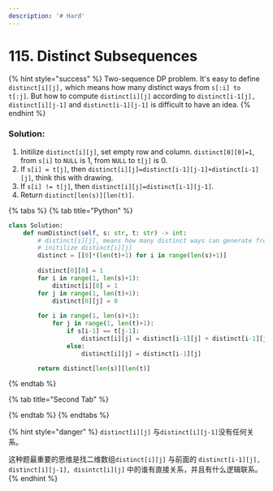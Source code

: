 ```yaml
---
description: '# Hard'
---
```


# 115. Distinct Subsequences

{% hint style="success" %}
Two-sequence DP problem. It's easy to define `distinct[i][j],` which means how many distinct ways from `s[:i] to t[:j]`. But how to compute `distinct[i][j]` according to `distinct[i-1[j], distinct[i][j-1]` and `distinct[i-1][j-1]` is difficult to have an idea.
{% endhint %}

### Solution:

1. Initilize `distinct[i][j]`, set empty row and column. `distinct[0][0]=1`, from `s[i]` to `NULL` is 1, from `NULL` to `t[j]` is 0.
2. If `s[i] = t[j]`, then `distinct[i][j]=distinct[i-1][j-1]+distinct[i-1][j]`, think this with drawing.
3. If `s[i] != t[j]`, then  `distinct[i][j]=distinct[i-1][j-1]`.
4. Return `distinct[len(s)][len(t)]`.

{% tabs %}
{% tab title="Python" %}
```python
class Solution:
    def numDistinct(self, s: str, t: str) -> int:
        # distinct[i][j], means how many distinct ways can generate from s[:i] to t[:j]
        # initilize distinct[i][j]
        distinct = [[0]*(len(t)+1) for i in range(len(s)+1)]
        
        distinct[0][0] = 1
        for i in range(1, len(s)+1):
            distinct[i][0] = 1
        for j in range(1, len(t)+1):
            distinct[0][j] = 0
            
        for i in range(1, len(s)+1):
            for j in range(1, len(t)+1):
                if s[i-1] == t[j-1]:
                    distinct[i][j] = distinct[i-1][j] + distinct[i-1][j-1]
                else:
                    distinct[i][j] = distinct[i-1][j]

        return distinct[len(s)][len(t)]
```
{% endtab %}

{% tab title="Second Tab" %}

{% endtab %}
{% endtabs %}

{% hint style="danger" %}
`distinct[i][j]` 与`distinct[i][j-1]`没有任何关系。

这种题最重要的思维是找二维数组`distinct[i][j]` 与前面的 `distinct[i-1][j], distinct[i][j-1], disintct[i][j]` 中的谁有直接关系，并且有什么逻辑联系。
{% endhint %}

